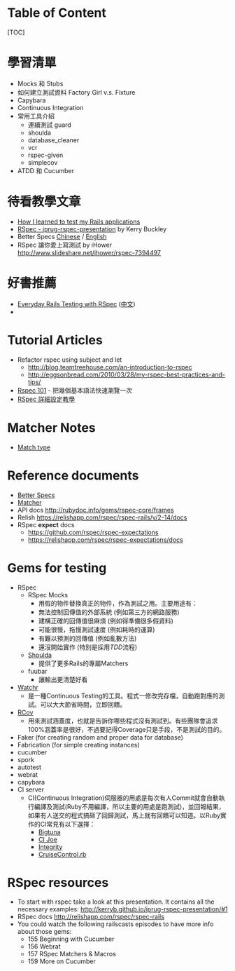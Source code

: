 # Table of Content
[TOC]

# 學習清單
- Mocks 和 Stubs
- 如何建立測試資料 Factory Girl v.s. Fixture
- Capybara
- Continuous Integration
- 常用工具介紹
    - 連續測試 guard
    - shoulda
    - database_cleaner
    - vcr
    - rspec-given
    - simplecov
- ATDD 和 Cucumber


# 待看教學文章

- [How I learned to test my Rails applications](http://everydayrails.com/2012/03/12/testing-series-rspec-setup.html)
- [RSpec - iprug-rspec-presentation](http://kerryb.github.io/iprug-rspec-presentation/) by Kerry Buckley
- Better Specs [Chinese](http://betterspecs.org/zh_tw/) / [English](http://betterspecs.org/)
- RSpec 讓你愛上寫測試 by iHower http://www.slideshare.net/ihower/rspec-7394497


# 好書推薦
- [Everyday Rails Testing with RSpec](https://leanpub.com/everydayrailsrspec) ([中文](https://leanpub.com/everydayrailsrspec-cn))
-

# Tutorial Articles
- Refactor rspec using subject and let
    - http://blog.teamtreehouse.com/an-introduction-to-rspec
    - http://eggsonbread.com/2010/03/28/my-rspec-best-practices-and-tips/
- [Rspec 101](http://www.slideshare.net/jasonjnoble/rspec-101) - 把幾個基本語法快速瀏覽一次
- [RSpec 詳細設定教學](http://everydayrails.com/2012/03/12/testing-series-rspec-setup.html)


# Matcher Notes
- [Match type](https://www.relishapp.com/rspec/rspec-expectations/v/2-0/docs/matchers/type-check-matchers)

# Reference documents
- [Better Specs](http://betterspecs.org/zh_tw/)
- [Matcher](https://www.relishapp.com/rspec/rspec-expectations/v/2-0/docs/matchers)
- API docs http://rubydoc.info/gems/rspec-core/frames
- Relish https://relishapp.com/rspec/rspec-rails/v/2-14/docs
- RSpec **expect** docs
    - https://github.com/rspec/rspec-expectations
    - https://relishapp.com/rspec/rspec-expectations/docs

# Gems for testing
- RSpec
    - RSpec Mocks
        - 用假的物件替換真正的物件，作為測試之用。主要用途有：
        - 無法控制回傳值的外部系統 (例如第三方的網路服務)
        - 建構正確的回傳值很麻煩 (例如得準備很多假資料)
        - 可能很慢，拖慢測試速度 (例如耗時的運算)
        - 有難以預測的回傳值 (例如亂數方法)
        - 還沒開始實作 (特別是採用*TDD*流程)
    - [Shoulda](https://github.com/thoughtbot/shoulda-matchers)
        - 提供了更多Rails的專屬Matchers
    - fuubar
        - 讓輸出更清楚好看
- [Watchr](https://github.com/mynyml/watchr)
    - 是一種Continuous Testing的工具。程式一修改完存檔，自動跑對應的測試。可以大大節省時間，立即回饋。
- [RCov](http://relevance.github.com/rcov/)
    - 用來測試涵蓋度，也就是告訴你哪些程式沒有測試到。有些團隊會追求100%涵蓋率是很好，不過要記得Coverage只是手段，不是測試的目的。
- Faker (for creating random and proper data for database)
- Fabrication (for simple creating instances)
- cucumber
- spork
- autotest
- webrat
- capybara
- CI server
    - CI(Continuous Integration)伺服器的用處是每次有人Commit就會自動執行編譯及測試(Ruby不用編譯，所以主要的用處是跑測試)，並回報結果，如果有人送交的程式搞砸了回歸測試，馬上就有回饋可以知道。以Ruby實作的CI常見有以下選擇：
        - [Bigtuna](http://bigtuna.appelier.com/)
        - [CI Joe](https://github.com/defunkt/cijoe)
        - [Integrity](http://integrityapp.com/)
        - [CruiseControl.rb](http://cruisecontrolrb.thoughtworks.com/)


# RSpec resources
- To start with rspec take a look at this presentation. It contains all the necessary examples: http://kerryb.github.io/iprug-rspec-presentation/#1
- RSpec docs http://relishapp.com/rspec/rspec-rails
- You could watch the following railscasts episodes to have more info about those gems:
    - 155 Beginning with Cucumber
    - 156 Webrat
    - 157 RSpec Matchers & Macros
    - 159 More on Cucumber
